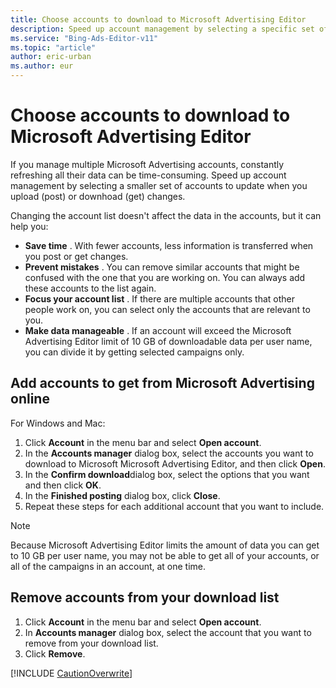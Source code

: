 ```yaml
---
title: Choose accounts to download to Microsoft Advertising Editor
description: Speed up account management by selecting a specific set of accounts to update in Microsoft Advertising Editor. These are the accounts that are updated when you post or get changes.
ms.service: "Bing-Ads-Editor-v11"
ms.topic: "article"
author: eric-urban
ms.author: eur
---
```


# Choose accounts to download to Microsoft Advertising Editor

If you manage multiple Microsoft Advertising accounts, constantly refreshing all their data can be time-consuming. Speed up account management by selecting a smaller set of accounts to update when you upload (post) or downhoad (get) changes.

Changing the account list doesn't affect the data in the accounts, but it can help you:
- **Save time** . With fewer accounts, less information is transferred when you post or get changes.
- **Prevent mistakes** . You can remove similar accounts that might be confused with the one that you are working on. You can always add these accounts to the list again.
- **Focus your account list** . If there are multiple accounts that other people work on, you can select only the accounts that are relevant to you.
- **Make data manageable** . If an account will exceed the Microsoft Advertising Editor limit of 10 GB of downloadable data per user name, you can divide it by getting selected campaigns only.

## Add accounts to get from Microsoft Advertising online
For Windows and Mac:

1. Click **Account** in the menu bar and select **Open account**.
1. In the **Accounts manager** dialog box, select the accounts you want to download to Microsoft Microsoft Advertising Editor, and then click **Open**.
1. In the **Confirm download**dialog box, select the options that you want and then click **OK**.
1. In the **Finished posting** dialog box, click **Close**.
1. Repeat these steps for each additional account that you want to include.

> [!NOTE]
> Because Microsoft Advertising Editor limits the amount of data you can get to 10 GB per user name, you may not be able to get all of your accounts, or all of the campaigns in an account, at one time.

## Remove accounts from your download list
1. Click **Account** in the menu bar and select **Open account**.
1. In **Accounts manager** dialog box, select the account that you want to remove from your download list.
1. Click **Remove**.

[!INCLUDE [CautionOverwrite](./includes/CautionOverwrite.md)]

